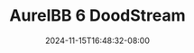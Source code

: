 --- 
title: "AurelBB 6  DoodStream"
description: "download  video bokep AurelBB 6  DoodStream yandek   terbaru"
date: 2024-11-15T16:48:32-08:00
file_code: "0wdgjh52tm1e"
draft: false
cover: "43qyji4jsl9nve2a.jpg"
tags: ["AurelBB", "DoodStream", "bokep-indo", "bokep-viral", "bokep-ig"]
length: 84
fld_id: "1482980"
foldername: "Aurelbb update"
categories: ["Aurelbb update"]
views: 0
---